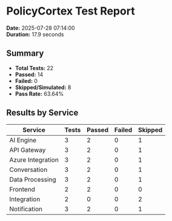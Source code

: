 ﻿# PolicyCortex Test Report

**Date:** 2025-07-28 07:14:00  
**Duration:** 17.9 seconds

## Summary

- **Total Tests:** 22
- **Passed:** 14
- **Failed:** 0
- **Skipped/Simulated:** 8
- **Pass Rate:** 63.64%

## Results by Service

| Service | Tests | Passed | Failed | Skipped |
|---------|-------|--------|--------|---------|
| AI Engine | 3 | 2 | 0 | 1 |
| API Gateway | 3 | 2 | 0 | 1 |
| Azure Integration | 3 | 2 | 0 | 1 |
| Conversation | 3 | 2 | 0 | 1 |
| Data Processing | 3 | 2 | 0 | 1 |
| Frontend | 2 | 2 | 0 | 0 |
| Integration | 2 | 0 | 0 | 2 |
| Notification | 3 | 2 | 0 | 1 |
